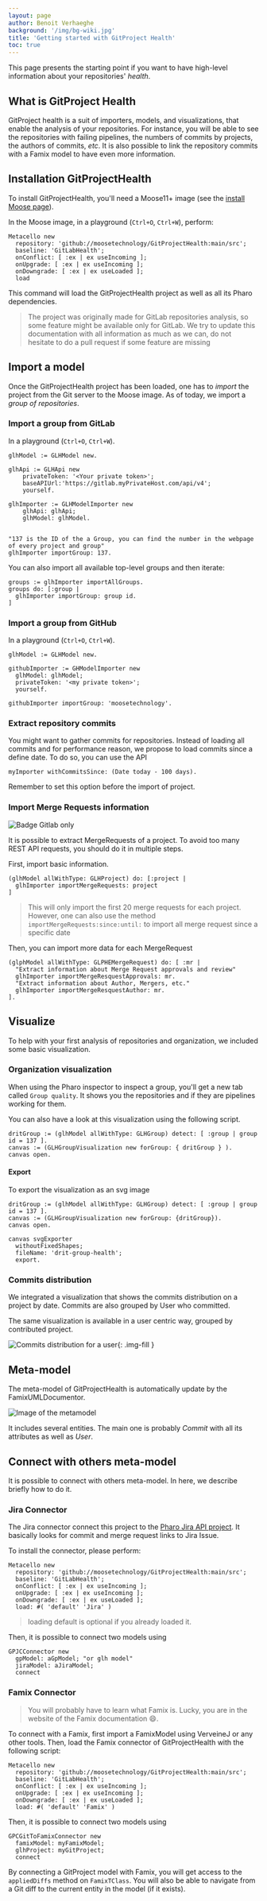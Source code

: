 ```yaml
---
layout: page
author: Benoit Verhaeghe
background: '/img/bg-wiki.jpg'
title: 'Getting started with GitProject Health'
toc: true
---
```


This page presents the starting point if you want to have high-level information about your repositories' _health_.

## What is GitProject Health

GitProject health is a suit of importers, models, and visualizations, that enable the analysis of your repositories.
For instance, you will be able to see the repositories with failing pipelines, the numbers of commits by projects, the authors of commits, _etc_.
It is also possible to link the repository commits with a Famix model to have even more information.

## Installation GitProjectHealth

To install GitProjectHealth, you'll need a Moose11+ image (see the [install Moose page](/moose-wiki/Beginners/InstallMoose)).

In the Moose image, in a playground (`Ctrl+O`, `Ctrl+W`), perform:

```st
Metacello new
  repository: 'github://moosetechnology/GitProjectHealth:main/src';
  baseline: 'GitLabHealth';
  onConflict: [ :ex | ex useIncoming ];
  onUpgrade: [ :ex | ex useIncoming ];
  onDowngrade: [ :ex | ex useLoaded ];
  load
```

This command will load the GitProjectHealth project as well as all its Pharo dependencies.

> The project was originally made for GitLab repositories analysis, so some feature might be available only for GitLab. We try to update this documentation with all information as much as we can, do not hesitate to do a pull request if some feature are missing

## Import a model

Once the GitProjectHealth project has been loaded, one has to _import_ the project from the Git server to the Moose image.
As of today, we import a _group of repositories_.

### Import a group from GitLab

In a playground (`Ctrl+O`, `Ctrl+W`).

```st
glhModel := GLHModel new.

glhApi := GLHApi new
    privateToken: '<Your private token>';
    baseAPIUrl:'https://gitlab.myPrivateHost.com/api/v4';
    yourself.

glhImporter := GLHModelImporter new
    glhApi: glhApi;
    glhModel: glhModel.


"137 is the ID of the a Group, you can find the number in the webpage of every project and group"
glhImporter importGroup: 137.
```

You can also import all available top-level groups and then iterate:

```st
groups := glhImporter importAllGroups.
groups do: [:group | 
  glhImporter importGroup: group id.
]
```

### Import a group from GitHub

In a playground (`Ctrl+O`, `Ctrl+W`).

```st
glhModel := GLHModel new.

githubImporter := GHModelImporter new
  glhModel: glhModel;
  privateToken: '<my private token>';
  yourself.

githubImporter importGroup: 'moosetechnology'.
```

### Extract repository commits


You might want to gather commits for repositories.
Instead of loading all commits and for performance reason, we propose to load commits since a define date. To do so, you can use the API

```st
myImporter withCommitsSince: (Date today - 100 days).
```

Remember to set this option before the import of project.

### Import Merge Requests information

![Badge Gitlab only](https://img.shields.io/badge/GitLab_Only-8A2BE2?logo=gitlab)

It is possible to extract MergeRequests of a project.
To avoid too many REST API requests, you should do it in multiple steps.

First, import basic information.

```st
(glhModel allWithType: GLHProject) do: [:project | 
  glhImporter importMergeRequests: project
]
```

> This will only import the first 20 merge requests for each project. However, one can also use the method `importMergeRequests:since:until:` to import all merge request since a specific date

Then, you can import more data for each MergeRequest

```st
(glphModel allWithType: GLPHEMergeRequest) do: [ :mr |
  "Extract information about Merge Request approvals and review"
  glhImporter importMergeResquestApprovals: mr.
  "Extract information about Author, Mergers, etc."
  glhImporter importMergeResquestAuthor: mr.
].
```

## Visualize

To help with your first analysis of repositories and organization, we included some basic visualization.

### Organization visualization

When using the Pharo inspector to inspect a group, you'll get a new tab called `Group quality`.
It shows you the repositories and if they are pipelines working for them.

You can also have a look at this visualization using the following script. 

```st
dritGroup := (glhModel allWithType: GLHGroup) detect: [ :group | group id = 137 ].
canvas := (GLHGroupVisualization new forGroup: { dritGroup } ).
canvas open.
```

#### Export

To export the visualization as an svg image

```st
dritGroup := (glhModel allWithType: GLHGroup) detect: [ :group | group id = 137 ].
canvas := (GLHGroupVisualization new forGroup: {dritGroup}).
canvas open.

canvas svgExporter
  withoutFixedShapes;
  fileName: 'drit-group-health';
  export.
```

### Commits distribution

We integrated a visualization that shows the commits distribution on a project by date.
Commits are also grouped by User who committed.

The same visualization is available in a user centric way, grouped by contributed project.

![Commits distribution for a user](img/commits-distribution.png){: .img-fill }

## Meta-model

The meta-model of GitProjectHealth is automatically update by the FamixUMLDocumentor.

![Image of the metamodel](https://raw.githubusercontent.com/moosetechnology/GitProjectHealth/v1/doc/gitproject.png)

It includes several entities.
The main one is probably *Commit* with all its attributes as well as *User*.

## Connect with others meta-model

It is possible to connect with others meta-model.
In here, we describe briefly how to do it.

### Jira Connector


The Jira connector connect this project to the [Pharo Jira API project](https://github.com/Evref-BL/Jira-Pharo-API).
It basically looks for commit and merge request links to Jira Issue.

To install the connector, please perform:

```st
Metacello new
  repository: 'github://moosetechnology/GitProjectHealth:main/src';
  baseline: 'GitLabHealth';
  onConflict: [ :ex | ex useIncoming ];
  onUpgrade: [ :ex | ex useIncoming ];
  onDowngrade: [ :ex | ex useLoaded ];
  load: #( 'default' 'Jira' )
```

> loading default is optional if you already loaded it.

Then, it is possible to connect two models using

```st
GPJCConnector new
  gpModel: aGpModel; "or glh model"
  jiraModel: aJiraModel;
  connect
```

### Famix Connector

> You will probably have to learn what Famix is.
> Lucky, you are in the website of the Famix documentation 😄.

To connect with a Famix, first import a FamixModel using VerveineJ or any other tools.
Then, load the Famix connector of GitProjectHealth with the following script:

```st
Metacello new
  repository: 'github://moosetechnology/GitProjectHealth:main/src';
  baseline: 'GitLabHealth';
  onConflict: [ :ex | ex useIncoming ];
  onUpgrade: [ :ex | ex useIncoming ];
  onDowngrade: [ :ex | ex useLoaded ];
  load: #( 'default' 'Famix' )
```

Then, it is possible to connect two models using

```st
GPCGitToFamixConnector new
  famixModel: myFamixModel;
  glhProject: myGitProject;
  connect
```

By connecting a GitProject model with Famix, you will get access to the `appliedDiffs` method on `FamixTClass`.
You will also be able to navigate from a Git diff to the current entity in the model (if it exists).


